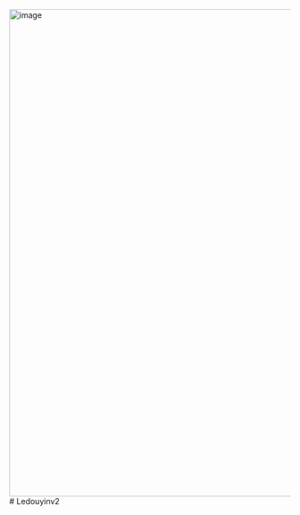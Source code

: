 <img width="515" height="872" alt="image" src="https://github.com/user-attachments/assets/d38a3603-8602-4773-b6de-49a2be7e7e87" />
#   L e d o u y i n v 2  
 